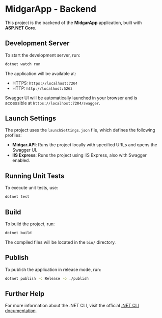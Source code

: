 # MidgarApp - Backend

This project is the backend of the **MidgarApp** application, built with **ASP.NET Core**.

## Development Server

To start the development server, run:

```bash
dotnet watch run
```

The application will be available at:

- HTTPS: `https://localhost:7204`
- HTTP: `http://localhost:5263`

Swagger UI will be automatically launched in your browser and is accessible at `https://localhost:7204/swagger`.

## Launch Settings

The project uses the `launchSettings.json` file, which defines the following profiles:

- **Midgar.API**: Runs the project locally with specified URLs and opens the Swagger UI.
- **IIS Express**: Runs the project using IIS Express, also with Swagger enabled.

## Running Unit Tests

To execute unit tests, use:

```bash
dotnet test
```

## Build

To build the project, run:

```bash
dotnet build
```

The compiled files will be located in the `bin/` directory.

## Publish

To publish the application in release mode, run:

```bash
dotnet publish -c Release -o ./publish
```

## Further Help

For more information about the .NET CLI, visit the official [.NET CLI documentation](https://docs.microsoft.com/aspnet/core/fundamentals/?view=aspnetcore-6.0).